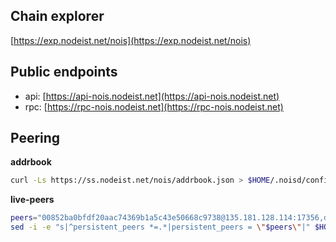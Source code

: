 ## Chain explorer
[https://exp.nodeist.net/nois](https://exp.nodeist.net/nois)

## Public endpoints

* api: [https://api-nois.nodeist.net](https://api-nois.nodeist.net)
* rpc: [https://rpc-nois.nodeist.net](https://rpc-nois.nodeist.net)

## Peering

**addrbook**
```bash
curl -Ls https://ss.nodeist.net/nois/addrbook.json > $HOME/.noisd/config/addrbook.json
```

**live-peers**
```bash
peers="00852ba0bfdf20aac74369b1a5c43e50668c9738@135.181.128.114:17356,d2041f5d812b4fb196d5210a287448b68fe7bef9@95.217.104.49:51656,8ec2fee6c37c07cc5af57ec870015a0191d4707d@65.108.65.36:51656,ad53e98a88aa0c6f724b457ad6575b83c5f4a02b@167.235.15.19:30656,9d21af60ad2568ffcb55a0bd0eb03b6cfa2644c5@49.12.120.113:26656,374615fcb23cfbd30a59a2b904cf675d9b93b7e0@78.46.61.117:01656,497dff4750970f8d142c9c61da4acee0e3ff76c4@141.95.155.224:12156,288e7a14ccac3cdc1d8ab20335d4c48edf5930f2@84.46.250.136:17356,3784e5ecd7f703c8a37427463e9c7c7b31389345@142.132.211.91:51656,732fe2553e152d37b29653ee07324fdbfd5ef961@95.217.200.26:36656,379c0e32463be66e5cf8d13d62eb87ddb1a702c2@142.132.152.46:47656,1eef6409922688e5bf6f00891537552b9ba5540f@135.181.119.59:51656"
sed -i -e "s|^persistent_peers *=.*|persistent_peers = \"$peers\"|" $HOME/.noisd/config/config.toml
```
